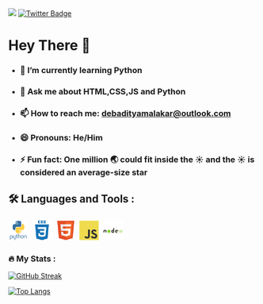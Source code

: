 
<img src="https://img.shields.io/github/followers/DebadityaMalakar?color=%23111&label=Github%20Followers&logo=Github&style=for-the-badge">
  <a href="https://twitter.com/Debaditya1506">
    <img src="https://img.shields.io/badge/Twitter-blue?style=for-the-badge&logo=twitter&logoColor=white" alt="Twitter Badge"/>
  </a>
  
  # Hey There 👋
  
  <!--
**DebadityaMalakar/DebadityaMalakar** is a ✨ _special_ ✨ repository because its `README.md` (this file) appears on your GitHub profile.

Here are some ideas to get you started:

- 🔭 I’m currently working on ... -->
- ### 🌱 I’m currently learning Python
<!-- - 👯 I’m looking to collaborate on ...
- 🤔 I’m looking for help with ... -->
- ### 💬 Ask me about HTML,CSS,JS and Python
- ### 📫 How to reach me: debadityamalakar@outlook.com
- ### 😄 Pronouns: He/Him
- ### ⚡ Fun fact: One million 🌏 could fit inside the ☀ and the ☀ is considered an average-size star

## :hammer_and_wrench: Languages and Tools :

<h3>
<div>
  <img src="https://raw.githubusercontent.com/devicons/devicon/master/icons/python/python-original-wordmark.svg" title="React" alt="Python" width="40" height="40"/>&nbsp;
  <img src="https://github.com/devicons/devicon/blob/master/icons/css3/css3-plain-wordmark.svg"  title="CSS3" alt="CSS" width="40" height="40"/>&nbsp;
  <img src="https://github.com/devicons/devicon/blob/master/icons/html5/html5-original.svg" title="HTML5" alt="HTML" width="40" height="40"/>&nbsp;
  <img src="https://github.com/devicons/devicon/blob/master/icons/javascript/javascript-original.svg" title="JavaScript" alt="JavaScript" width="40" height="40"/>&nbsp;
  <img src="https://github.com/devicons/devicon/blob/master/icons/nodejs/nodejs-original-wordmark.svg" title="NodeJS" alt="NodeJS" width="40" height="40"/>&nbsp;
</div>
</h3>

### :fire: My Stats :

[![GitHub Streak](http://github-readme-streak-stats.herokuapp.com?user=DebadityaMalakar&theme=dark&background=000000)](https://git.io/streak-stats)

[![Top Langs](https://github-readme-stats.vercel.app/api/top-langs/?username=DebadityaMalakar&layout=compact&theme=vision-friendly-dark)](https://github.com/anuraghazra/github-readme-stats)


